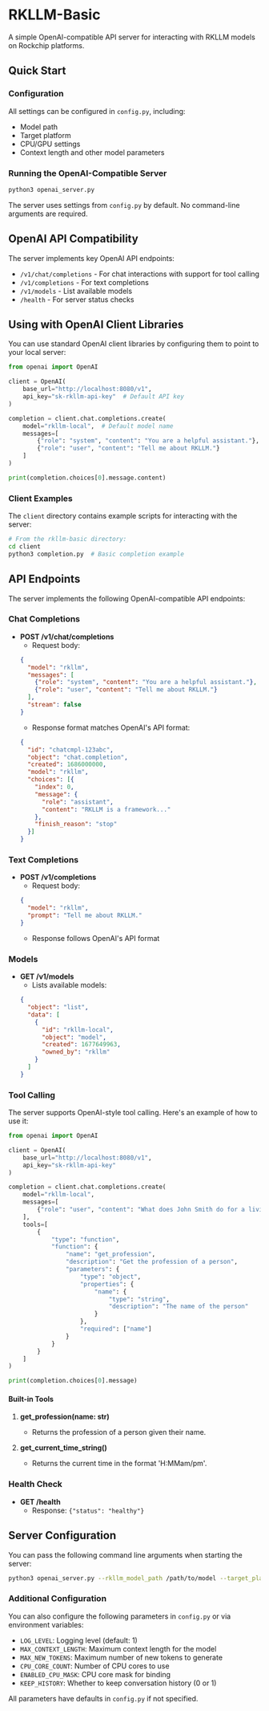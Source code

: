 # RKLLM-Basic

A simple OpenAI-compatible API server for interacting with RKLLM models on Rockchip platforms.

## Quick Start

### Configuration
All settings can be configured in `config.py`, including:
- Model path
- Target platform
- CPU/GPU settings
- Context length and other model parameters

### Running the OpenAI-Compatible Server
```bash
python3 openai_server.py
```
The server uses settings from `config.py` by default. No command-line arguments are required.

## OpenAI API Compatibility

The server implements key OpenAI API endpoints:
- `/v1/chat/completions` - For chat interactions with support for tool calling
- `/v1/completions` - For text completions
- `/v1/models` - List available models
- `/health` - For server status checks

## Using with OpenAI Client Libraries

You can use standard OpenAI client libraries by configuring them to point to your local server:

```python
from openai import OpenAI

client = OpenAI(
    base_url="http://localhost:8080/v1",
    api_key="sk-rkllm-api-key"  # Default API key
)

completion = client.chat.completions.create(
    model="rkllm-local",  # Default model name
    messages=[
        {"role": "system", "content": "You are a helpful assistant."},
        {"role": "user", "content": "Tell me about RKLLM."}  
    ]
)

print(completion.choices[0].message.content)
```

### Client Examples

The `client` directory contains example scripts for interacting with the server:

```bash
# From the rkllm-basic directory:
cd client
python3 completion.py  # Basic completion example
```

## API Endpoints

The server implements the following OpenAI-compatible API endpoints:

### Chat Completions
- **POST /v1/chat/completions**
  - Request body:
  ```json
  {
    "model": "rkllm",
    "messages": [
      {"role": "system", "content": "You are a helpful assistant."},
      {"role": "user", "content": "Tell me about RKLLM."}
    ],
    "stream": false
  }
  ```
  - Response format matches OpenAI's API format:
  ```json
  {
    "id": "chatcmpl-123abc",
    "object": "chat.completion",
    "created": 1686000000,
    "model": "rkllm",
    "choices": [{
      "index": 0,
      "message": {
        "role": "assistant",
        "content": "RKLLM is a framework..."
      },
      "finish_reason": "stop"
    }]
  }
  ```

### Text Completions
- **POST /v1/completions**
  - Request body:
  ```json
  {
    "model": "rkllm",
    "prompt": "Tell me about RKLLM."
  }
  ```
  - Response follows OpenAI's API format

### Models
- **GET /v1/models**
  - Lists available models:
  ```json
  {
    "object": "list",
    "data": [
      {
        "id": "rkllm-local",
        "object": "model",
        "created": 1677649963,
        "owned_by": "rkllm"
      }
    ]
  }
  ```

### Tool Calling

The server supports OpenAI-style tool calling. Here's an example of how to use it:

```python
from openai import OpenAI

client = OpenAI(
    base_url="http://localhost:8080/v1",
    api_key="sk-rkllm-api-key"
)

completion = client.chat.completions.create(
    model="rkllm-local",
    messages=[
        {"role": "user", "content": "What does John Smith do for a living?"}
    ],
    tools=[
        {
            "type": "function",
            "function": {
                "name": "get_profession",
                "description": "Get the profession of a person",
                "parameters": {
                    "type": "object",
                    "properties": {
                        "name": {
                            "type": "string",
                            "description": "The name of the person"
                        }
                    },
                    "required": ["name"]
                }
            }
        }
    ]
)

print(completion.choices[0].message)
```

#### Built-in Tools

1. **get_profession(name: str)**
   - Returns the profession of a person given their name.

2. **get_current_time_string()**
   - Returns the current time in the format 'H:MMam/pm'.

### Health Check
- **GET /health**
  - Response: `{"status": "healthy"}`

## Server Configuration

You can pass the following command line arguments when starting the server:

```bash
python3 openai_server.py --rkllm_model_path /path/to/model --target_platform rk3588 --port 8080
```

### Additional Configuration

You can also configure the following parameters in `config.py` or via environment variables:

- `LOG_LEVEL`: Logging level (default: 1)
- `MAX_CONTEXT_LENGTH`: Maximum context length for the model
- `MAX_NEW_TOKENS`: Maximum number of new tokens to generate
- `CPU_CORE_COUNT`: Number of CPU cores to use
- `ENABLED_CPU_MASK`: CPU core mask for binding
- `KEEP_HISTORY`: Whether to keep conversation history (0 or 1)

All parameters have defaults in `config.py` if not specified.
